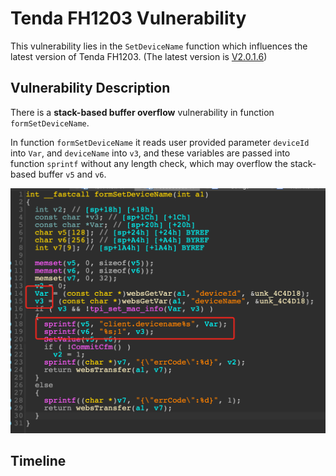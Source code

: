 # Tenda FH1203 Vulnerability

This vulnerability lies in the `SetDeviceName` function which influences the latest version of Tenda FH1203. (The latest version is [V2.0.1.6](https://down.tenda.com.cn/uploadfile/FH1203/fh1203_kfw_V2.0.1.6_cn_svn1134.zip))

## Vulnerability Description

There is a **stack-based buffer overflow** vulnerability in function `formSetDeviceName`.

In function `formSetDeviceName` it reads user provided parameter `deviceId` into `Var`, and `deviceName` into `v3`, and these variables are passed into function `sprintf` without any length check, which may overflow the stack-based buffer `v5` and `v6`.

![Vulnerability Function](./vuln.png)

## Timeline
